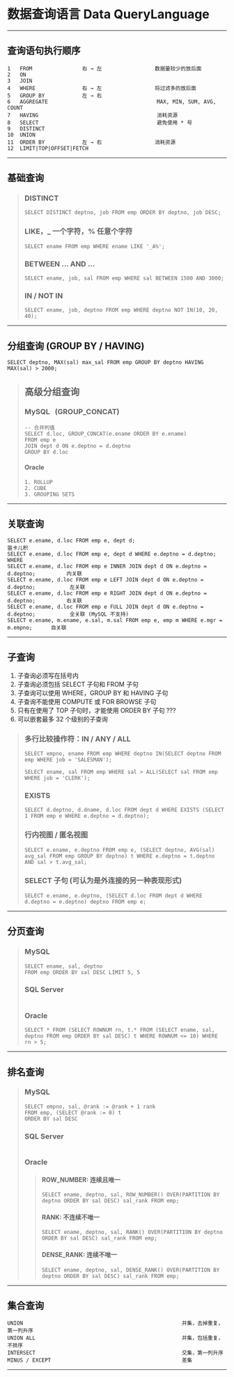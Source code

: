 # 数据查询语言 Data QueryLanguage

---
## 查询语句执行顺序
```
1   FROM                右 → 左                 数据量较少的放后面
2   ON
3   JOIN
4   WHERE               右 → 左                 将过滤多的放后面
5   GROUP BY            左 → 右
6   AGGREGATE                                   MAX, MIN, SUM, AVG, COUNT
7   HAVING                                      消耗资源
8   SELECT                                      避免使用 * 号
9   DISTINCT
10  UNION
11  ORDER BY            左 → 右                 消耗资源
12  LIMIT|TOP|OFFSET|FETCH
```
---
## 基础查询
>### DISTINCT
>```
>SELECT DISTINCT deptno, job FROM emp ORDER BY deptno, job DESC;
>```
>### LIKE，_ 一个字符，% 任意个字符
>```
>SELECT ename FROM emp WHERE ename LIKE '_A%';
>```
>### BETWEEN ... AND ...
>```
>SELECT ename, job, sal FROM emp WHERE sal BETWEEN 1500 AND 3000;
>```
>### IN / NOT IN
>```
>SELECT ename, job, deptno FROM emp WHERE deptno NOT IN(10, 20, 40);
>```
---
## 分组查询 (GROUP BY / HAVING)
```
SELECT deptno, MAX(sal) max_sal FROM emp GROUP BY deptno HAVING MAX(sal) > 2000;
```
>## 高级分组查询
>### MySQL &nbsp;&nbsp;(GROUP_CONCAT)
>```
>-- 合并列值
>SELECT d.loc, GROUP_CONCAT(e.ename ORDER BY e.ename)
>FROM emp e
>JOIN dept d ON e.deptno = d.deptno
>GROUP BY d.loc
>```
>#### Oracle
>```
>1. ROLLUP
>2. CUBE
>3. GROUPING SETS
>```
---
## 关联查询
```
SELECT e.ename, d.loc FROM emp e, dept d;                                           笛卡儿积
SELECT e.ename, d.loc FROM emp e, dept d WHERE e.deptno = d.deptno;                 WHERE
SELECT e.ename, d.loc FROM emp e INNER JOIN dept d ON e.deptno = d.deptno;          内关联
SELECT e.ename, d.loc FROM emp e LEFT JOIN dept d ON e.deptno = d.deptno;           左关联
SELECT e.ename, d.loc FROM emp e RIGHT JOIN dept d ON e.deptno = d.deptno;          右关联
SELECT e.ename, d.loc FROM emp e FULL JOIN dept d ON e.deptno = d.deptno;           全关联 (MySQL 不支持)
SELECT e.ename, m.ename, e.sal, m.sal FROM emp e, emp m WHERE e.mgr = m.empno;      自关联
```
---
## 子查询
1. 子查询必须写在括号内
2. 子查询必须包括 SELECT 子句和 FROM 子句
3. 子查询可以使用 WHERE，GROUP BY 和 HAVING 子句
4. 子查询不能使用 COMPUTE 或 FOR BROWSE 子句
5. 只有在使用了 TOP 子句时，才能使用 ORDER BY 子句  ???
6. 可以嵌套最多 32 个级别的子查询
>### 多行比较操作符：IN / ANY / ALL
>```
>SELECT empno, ename FROM emp WHERE deptno IN(SELECT deptno FROM emp WHERE job = 'SALESMAN');
>
>SELECT ename, sal FROM emp WHERE sal > ALL(SELECT sal FROM emp WHERE job = 'CLERK');
>```
>### EXISTS
>```
>SELECT d.deptno, d.dname, d.loc FROM dept d WHERE EXISTS (SELECT 1 FROM emp e WHERE e.deptno = d.deptno);
>```
>### 行内视图 / 匿名视图
>```
>SELECT e.ename, e.deptno FROM emp e, (SELECT deptno, AVG(sal) avg_sal FROM emp GROUP BY deptno) t WHERE e.deptno = t.deptno AND sal > t.avg_sal;
>```
>### SELECT 子句 (可认为是外连接的另一种表现形式)
>```
>SELECT e.ename, e.deptno, (SELECT d.loc FROM dept d WHERE d.deptno = e.deptno) deptno FROM emp e;
>```
---
## 分页查询 
>### MySQL
>```
>SELECT ename, sal, deptno 
>FROM emp ORDER BY sal DESC LIMIT 5, 5
>```
>### SQL Server
>```
>```
>### Oracle
>```
>SELECT * FROM (SELECT ROWNUM rn, t.* FROM (SELECT ename, sal, deptno FROM emp ORDER BY sal DESC) t WHERE ROWNUM <= 10) WHERE rn > 5;
>```
---
## 排名查询
>### MySQL
>```
>SELECT empno, sal, @rank := @rank + 1 rank
>FROM emp, (SELECT @rank := 0) t
>ORDER BY sal DESC
>```
>### SQL Server
>```
>```
>### Oracle
>>#### ROW_NUMBER: 连续且唯一
>>```
>>SELECT ename, deptno, sal, ROW_NUMBER() OVER(PARTITION BY deptno ORDER BY sal DESC) sal_rank FROM emp;
>>```
>>#### RANK: 不连续不唯一
>>```
>>SELECT ename, deptno, sal, RANK() OVER(PARTITION BY deptno ORDER BY sal DESC) sal_rank FROM emp;
>>```
>>#### DENSE_RANK: 连续不唯一
>>```
>>SELECT ename, deptno, sal, DENSE_RANK() OVER(PARTITION BY deptno ORDER BY sal DESC) sal_rank FROM emp;
>>```
---
## 集合查询
```
UNION                                                   并集，去掉重复，第一列升序 
UNION ALL                                               并集，包括重复，不排序
INTERSECT                                               交集，第一列升序
MINUS / EXCEPT                                          差集
```
---